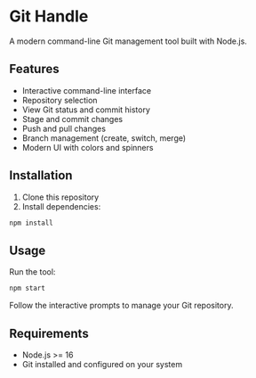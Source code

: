 # Git Handle

A modern command-line Git management tool built with Node.js.

## Features

- Interactive command-line interface
- Repository selection
- View Git status and commit history
- Stage and commit changes
- Push and pull changes
- Branch management (create, switch, merge)
- Modern UI with colors and spinners

## Installation

1. Clone this repository
2. Install dependencies:
```bash
npm install
```

## Usage

Run the tool:
```bash
npm start
```

Follow the interactive prompts to manage your Git repository.

## Requirements

- Node.js >= 16
- Git installed and configured on your system
